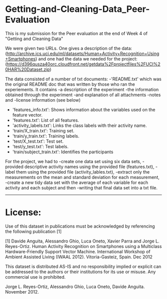 # Getting-and-Cleaning-Data_Peer-Evaluation
This is my submission for the Peer evaluation at the end of Week 4 of "Getting and Cleaning Data"

We were given two URLs.
One gives a description of the data: (http://archive.ics.uci.edu/ml/datasets/Human+Activity+Recognition+Using+Smartphones)
and one had the data we needed for the project: (https://d396qusza40orc.cloudfront.net/getdata%2Fprojectfiles%2FUCI%20HAR%20Dataset.zip)

The data consisted of a number of txt documents:
  -'README.txt' which was the original README doc that was written by those who ran the experiements. It contains
      -a description of the experiment
      -the information obtained through the experiment
      -and explanation of all attachments
      -notes and
      -license information (see below)
  - 'features_info.txt': Shows information about the variables used on the feature vector.
  - 'features.txt': List of all features.
  - 'activity_labels.txt': Links the class labels with their activity name.
  - 'train/X_train.txt': Training set.
  - 'train/y_train.txt': Training labels.
  - 'test/X_test.txt': Test set.
  - 'test/y_test.txt': Test labels.
  - 'train/subject_train.txt': Identifies the participants

For the project, we had to
  -create one data set using six data sets,
  -provided descriptive activity names using the provided file (features.txt),
  -label them using the provided file (activity_lables.txt),
  -extract only the measurements on the mean and standard deviation for each measurement,
  -create a new tidy data set with the average of each variable for each activity and each subject and then
  -writing that final data set into a txt file.

* * *
License:
========
Use of this dataset in publications must be acknowledged by referencing the following publication [1] 

[1] Davide Anguita, Alessandro Ghio, Luca Oneto, Xavier Parra and Jorge L. Reyes-Ortiz. Human Activity Recognition on Smartphones using a Multiclass Hardware-Friendly Support Vector Machine. International Workshop of Ambient Assisted Living (IWAAL 2012). Vitoria-Gasteiz, Spain. Dec 2012

This dataset is distributed AS-IS and no responsibility implied or explicit can be addressed to the authors or their institutions for its use or misuse. Any commercial use is prohibited.

Jorge L. Reyes-Ortiz, Alessandro Ghio, Luca Oneto, Davide Anguita. November 2012.
